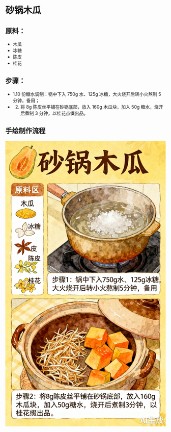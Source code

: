 # 砂锅木瓜

## 原料：

- 木瓜
- 冰糖
- 陈皮
- 桂花

## 步骤：

- 1.10 份糖水调制：锅中下入 750g 水、125g 冰糖，大火烧开后转小火熬制 5 分钟，备用；
- 2. 将 8g 陈皮丝平铺在砂锅底部，放入 160g 木瓜块，加入 50g 糖水，烧开后煮制 3 分钟，以桂花点缀出品。

## 手绘制作流程

![手绘制作流程](../images/砂锅菜/砂锅木瓜.jpg)
